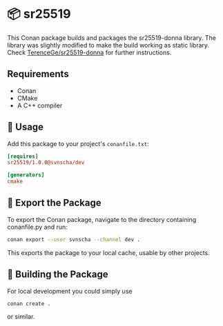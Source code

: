 # 📦 sr25519

This Conan package builds and packages the sr25519-donna library.
The library was slightly modified to make the build working as static library. Check [TerenceGe/sr25519-donna](https://github.com/TerenceGe/sr25519-donna) for further instructions.

## Requirements

- Conan
- CMake
- A C++ compiler

## 🚀 Usage

Add this package to your project's `conanfile.txt`:

```ini
[requires]
sr25519/1.0.0@svnscha/dev

[generators]
cmake
```

## 🧪 Export the Package

To export the Conan package, navigate to the directory containing conanfile.py and run:

```sh
conan export --user svnscha --channel dev .
```

This exports the package to your local cache, usable by other projects.

## 🧪 Building the Package

For local development you could simply use

```sh
conan create .
```

or similar.
